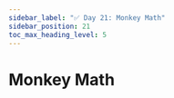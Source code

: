 ```yaml
---
sidebar_label: "✅ Day 21: Monkey Math"
sidebar_position: 21
toc_max_heading_level: 5
---
```


# Monkey Math

<CalloutSolution day="21"/>
<CalloutWriteupNotYetAvailable/>

